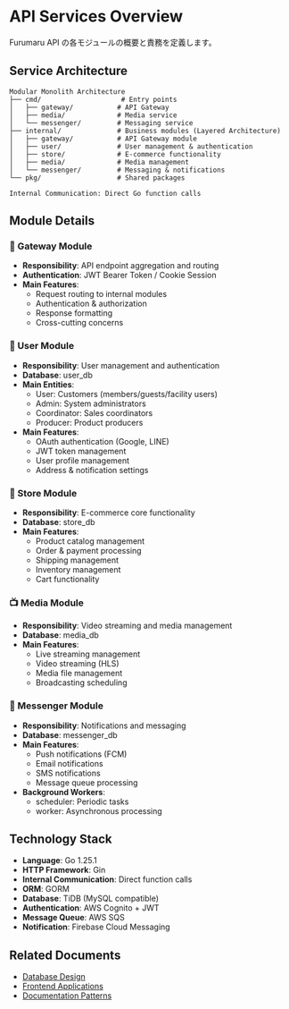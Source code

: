 # API Services Overview

Furumaru API の各モジュールの概要と責務を定義します。

## Service Architecture

```
Modular Monolith Architecture
├── cmd/                    # Entry points
│   ├── gateway/           # API Gateway
│   ├── media/             # Media service
│   └── messenger/         # Messaging service
├── internal/              # Business modules (Layered Architecture)
│   ├── gateway/           # API Gateway module
│   ├── user/              # User management & authentication
│   ├── store/             # E-commerce functionality
│   ├── media/             # Media management
│   └── messenger/         # Messaging & notifications
└── pkg/                   # Shared packages

Internal Communication: Direct Go function calls
```

## Module Details

### 🚪 Gateway Module
- **Responsibility**: API endpoint aggregation and routing
- **Authentication**: JWT Bearer Token / Cookie Session
- **Main Features**: 
  - Request routing to internal modules
  - Authentication & authorization
  - Response formatting
  - Cross-cutting concerns

### 🔐 User Module  
- **Responsibility**: User management and authentication
- **Database**: user_db
- **Main Entities**:
  - User: Customers (members/guests/facility users)
  - Admin: System administrators
  - Coordinator: Sales coordinators
  - Producer: Product producers
- **Main Features**:
  - OAuth authentication (Google, LINE)
  - JWT token management
  - User profile management
  - Address & notification settings

### 🛒 Store Module
- **Responsibility**: E-commerce core functionality
- **Database**: store_db
- **Main Features**:
  - Product catalog management
  - Order & payment processing
  - Shipping management
  - Inventory management
  - Cart functionality

### 📺 Media Module
- **Responsibility**: Video streaming and media management
- **Database**: media_db  
- **Main Features**:
  - Live streaming management
  - Video streaming (HLS)
  - Media file management
  - Broadcasting scheduling

### 💬 Messenger Module
- **Responsibility**: Notifications and messaging
- **Database**: messenger_db
- **Main Features**:
  - Push notifications (FCM)
  - Email notifications
  - SMS notifications  
  - Message queue processing
- **Background Workers**:
  - scheduler: Periodic tasks
  - worker: Asynchronous processing

## Technology Stack

- **Language**: Go 1.25.1
- **HTTP Framework**: Gin  
- **Internal Communication**: Direct function calls
- **ORM**: GORM
- **Database**: TiDB (MySQL compatible)
- **Authentication**: AWS Cognito + JWT
- **Message Queue**: AWS SQS
- **Notification**: Firebase Cloud Messaging

## Related Documents

- [Database Design](./database-design.md)
- [Frontend Applications](./frontend-applications.md)
- [Documentation Patterns](./documentation-patterns.md)